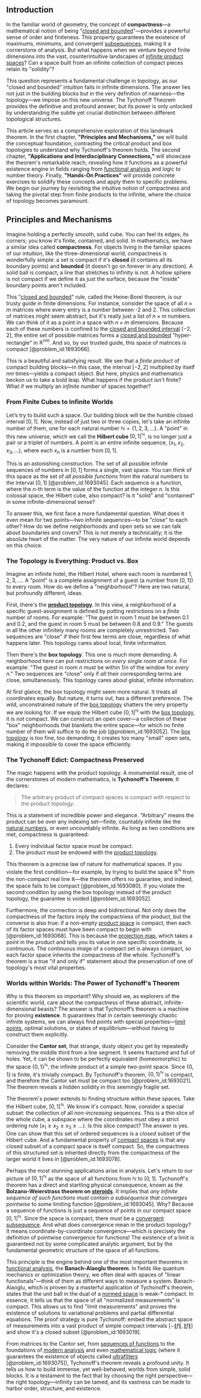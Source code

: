 ## Introduction
In the familiar world of geometry, the concept of **compactness**—a mathematical notion of being "[closed and bounded](@article_id:140304)"—provides a powerful sense of order and finiteness. This property guarantees the existence of maximums, minimums, and convergent [subsequences](@article_id:147208), making it a cornerstone of analysis. But what happens when we venture beyond finite dimensions into the vast, counterintuitive landscapes of [infinite product spaces](@article_id:150335)? Can a space built from an infinite collection of compact pieces retain its "solidity"?

This question represents a fundamental challenge in topology, as our "closed and bounded" intuition fails in infinite dimensions. The answer lies not just in the building blocks but in the very definition of nearness—the topology—we impose on this new universe. The Tychonoff Theorem provides the definitive and profound answer, but its power is only unlocked by understanding the subtle yet crucial distinction between different topological structures.

This article serves as a comprehensive exploration of this landmark theorem. In the first chapter, **"Principles and Mechanisms,"** we will build the conceptual foundation, contrasting the critical product and box topologies to understand why Tychonoff's theorem holds. The second chapter, **"Applications and Interdisciplinary Connections,"** will showcase the theorem's remarkable reach, revealing how it functions as a powerful existence engine in fields ranging from [functional analysis](@article_id:145726) and logic to number theory. Finally, **"Hands-On Practices"** will provide concrete exercises to solidify these concepts and apply them to specific problems. We begin our journey by revisiting the intuitive notion of compactness and taking the pivotal step from finite products to the infinite, where the choice of topology becomes paramount.

## Principles and Mechanisms

Imagine holding a perfectly smooth, solid cube. You can feel its edges, its corners; you know it's finite, contained, and solid. In mathematics, we have a similar idea called **compactness**. For objects living in the familiar spaces of our intuition, like the three-dimensional world, compactness is wonderfully simple: a set is compact if it's **closed** (it contains all its boundary points) and **bounded** (it doesn't go on forever in any direction). A solid ball is compact; a line that stretches to infinity is not. A hollow sphere is not compact if we define it as just the surface, because the "inside" boundary points aren't included.

This "[closed and bounded](@article_id:140304)" rule, called the Heine-Borel theorem, is our trusty guide in finite dimensions. For instance, consider the space of all $n \times m$ matrices where every entry is a number between -2 and 2. This collection of matrices might seem abstract, but it's really just a list of $n \times m$ numbers. We can think of it as a point in a space with $n \times m$ dimensions. Because each of these numbers is confined to the [closed and bounded interval](@article_id:135980) $[-2, 2]$, the entire set of possible matrices forms a [closed and bounded](@article_id:140304) "hyper-rectangle" in $\mathbb{R}^{nm}$. And so, by our trusted guide, this space of matrices is compact [@problem_id:1693066].

This is a beautiful and satisfying result. We see that a *finite product* of compact building blocks—in this case, the interval $[-2, 2]$ multiplied by itself $nm$ times—yields a compact object. But here, physics and mathematics beckon us to take a bold leap. What happens if the product isn't finite? What if we multiply an *infinite* number of spaces together?

### From Finite Cubes to Infinite Worlds

Let’s try to build such a space. Our building block will be the humble closed interval $[0, 1]$. Now, instead of just two or three copies, let's take an infinite number of them, one for each natural number $\mathbb{N} = \{1, 2, 3, \dots\}$. A "point" in this new universe, which we call the **Hilbert cube** $[0,1]^{\mathbb{N}}$, is no longer just a pair or a triplet of numbers. A point is an entire infinite sequence, $(x_1, x_2, x_3, \dots)$, where each $x_n$ is a number from $[0, 1]$.

This is an astonishing construction. The set of all possible infinite sequences of numbers in $[0,1]$ forms a single, vast space. You can think of this space as the set of *all possible functions* from the natural numbers to the interval $[0,1]$ [@problem_id:1693045]. Each sequence *is* a function, where the $n$-th term is the value of the function at the integer $n$. Is this colossal space, the Hilbert cube, also compact? Is it "solid" and "contained" in some infinite-dimensional sense?

To answer this, we first face a more fundamental question. What does it even mean for two points—two infinite sequences—to be "close" to each other? How do we define neighborhoods and open sets so we can talk about boundaries and covers? This is not merely a technicality; it is the absolute heart of the matter. The very nature of our infinite world depends on this choice.

### The Topology is Everything: Product vs. Box

Imagine an infinite hotel, the Hilbert Hotel, where each room is numbered $1, 2, 3, \dots$. A "point" is a complete assignment of a guest (a number from $[0, 1]$) to every room. How do we define a "neighborhood"? Here are two natural, but profoundly different, ideas.

First, there's the **[product topology](@article_id:154292)**. In this view, a neighborhood of a specific guest-assignment is defined by putting restrictions on a *finite* number of rooms. For example: "The guest in room 1 must be between 0.1 and 0.2, and the guest in room 5 must be between 0.8 and 0.9." The guests in all the other infinitely many rooms are completely unrestricted. Two sequences are "close" if their first few terms are close, regardless of what happens later. This topology cares about local, finite information.

Then there's the **box topology**. This one is much more demanding. A neighborhood here can put restrictions on *every single room at once*. For example: "The guest in room $n$ must be within $1/n$ of the window for *every* $n$." Two sequences are "close" only if *all* their corresponding terms are close, simultaneously. This topology cares about global, infinite information.

At first glance, the box topology might seem more natural. It treats all coordinates equally. But nature, it turns out, has a different preference. The wild, unconstrained nature of the [box topology](@article_id:147920) shatters the very property we are looking for. If we equip the Hilbert cube $[0,1]^\mathbb{N}$ with the [box topology](@article_id:147920), it is *not* compact. We can construct an open cover—a collection of these "box" neighborhoods that blankets the entire space—for which no finite number of them will suffice to do the job [@problem_id:1693052]. The [box topology](@article_id:147920) is too fine, too demanding; it creates too many "small" open sets, making it impossible to cover the space efficiently.

### The Tychonoff Edict: Compactness Preserved

The magic happens with the product topology. A monumental result, one of the cornerstones of modern mathematics, is **Tychonoff's Theorem**. It declares:

> The arbitrary product of compact spaces is compact with respect to the product topology.

This is a statement of incredible power and elegance. "Arbitrary" means the product can be over any indexing set—finite, countably infinite like the [natural numbers](@article_id:635522), or even uncountably infinite. As long as two conditions are met, compactness is guaranteed:
1.  Every individual factor space must be compact.
2.  The product must be endowed with the [product topology](@article_id:154292).

This theorem is a precise law of nature for mathematical spaces. If you violate the first condition—for example, by trying to build the space $\mathbb{R}^{\mathbb{N}}$ from the non-compact real line $\mathbb{R}$—the theorem offers no guarantee, and indeed, the space fails to be compact [@problem_id:1693080]. If you violate the second condition by using the box topology instead of the product topology, the guarantee is voided [@problem_id:1693052].

Furthermore, the connection is deep and bidirectional. Not only does the compactness of the factors imply the compactness of the product, but the converse is also true: if a non-empty [product space](@article_id:151039) is compact, then each of its factor spaces must have been compact to begin with [@problem_id:1693068]. This is because the [projection map](@article_id:152904), which takes a point in the product and tells you its value in one specific coordinate, is continuous. The continuous image of a compact set is always compact, so each factor space inherits the compactness of the whole. Tychonoff's theorem is a true "if and only if" statement about the preservation of one of topology's most vital properties.

### Worlds within Worlds: The Power of Tychonoff's Theorem

Why is this theorem so important? Why should we, as explorers of the scientific world, care about the compactness of these abstract, infinite-dimensional beasts? The answer is that Tychonoff’s theorem is a machine for proving **existence**. It guarantees that in certain seemingly chaotic infinite systems, we can always find points with special properties—[limit points](@article_id:140414), optimal solutions, or states of equilibrium—without having to construct them explicitly.

Consider the **Cantor set**, that strange, dusty object you get by repeatedly removing the middle third from a line segment. It seems fractured and full of holes. Yet, it can be shown to be perfectly equivalent (homeomorphic) to the space $\{0, 1\}^{\mathbb{N}}$, the infinite product of a simple two-point space. Since $\{0, 1\}$ is finite, it's trivially compact. By Tychonoff's theorem, $\{0, 1\}^{\mathbb{N}}$ is compact, and therefore the Cantor set must be compact too [@problem_id:1693021]. The theorem reveals a hidden solidity in this seemingly fragile set.

The theorem's power extends to finding structure within these spaces. Take the Hilbert cube, $[0, 1]^{\mathbb{N}}$. We know it's compact. Now, consider a special subset: the collection of all *non-increasing* sequences. This is a thin slice of the whole cube, a subspace where the coordinates must obey a strict ordering rule ($x_1 \ge x_2 \ge x_3 \ge \dots$). Is this slice compact? The answer is yes. One can show that this set of ordered sequences is a *closed* subset of the Hilbert cube. And a fundamental property of [compact spaces](@article_id:154579) is that any closed subset of a compact space is itself compact. So, the compactness of this structured set is inherited directly from the compactness of the larger world it lives in [@problem_id:1693078].

Perhaps the most stunning applications arise in analysis. Let's return to our picture of $[0, 1]^{\mathbb{N}}$ as the space of all functions from $\mathbb{N}$ to $[0, 1]$. Tychonoff's theorem has a direct and startling physical consequence, known as the **Bolzano-Weierstrass theorem on [steroids](@article_id:146075)**. It implies that *any infinite sequence of such functions must contain a subsequence that converges pointwise* to some limiting function [@problem_id:1693045]. Why? Because a sequence of functions is just a sequence of points in our compact space $[0, 1]^{\mathbb{N}}$. Since the space is compact, there must be a [convergent subsequence](@article_id:140766). And what does convergence mean in the product topology? It means coordinate-by-coordinate convergence—which is precisely the definition of pointwise convergence for functions! The existence of a limit is guaranteed not by some complicated analytic argument, but by the fundamental geometric structure of the space of all functions.

This principle is the engine behind one of the most important theorems in [functional analysis](@article_id:145726), the **Banach-Alaoglu theorem**. In fields like quantum mechanics or optimization theory, we often deal with spaces of "linear functionals"—think of them as different ways to measure a system. Banach-Alaoglu, which is proven by a masterful application of Tychonoff's theorem, states that the unit ball in the dual of a [normed space](@article_id:157413) is weak-* compact. In essence, it tells us that the space of all "normalized measurements" is compact. This allows us to find "limit measurements" and proves the existence of solutions to variational problems and partial differential equations. The proof strategy is pure Tychonoff: embed the abstract space of measurements into a vast product of simple compact intervals $[-\|f\|, \|f\|]$ and show it's a closed subset [@problem_id:1693019].

From matrices to the Cantor set, from [sequences of functions](@article_id:145113) to the foundations of [modern analysis](@article_id:145754) and even [mathematical logic](@article_id:140252) (where it guarantees the existence of objects called [ultrafilters](@article_id:154523) [@problem_id:1693075]), Tychonoff's theorem reveals a profound unity. It tells us how to build immense, yet well-behaved, worlds from simple, solid blocks. It is a testament to the fact that by choosing the right perspective—the right topology—infinity can be tamed, and its vastness can be made to harbor order, structure, and existence.